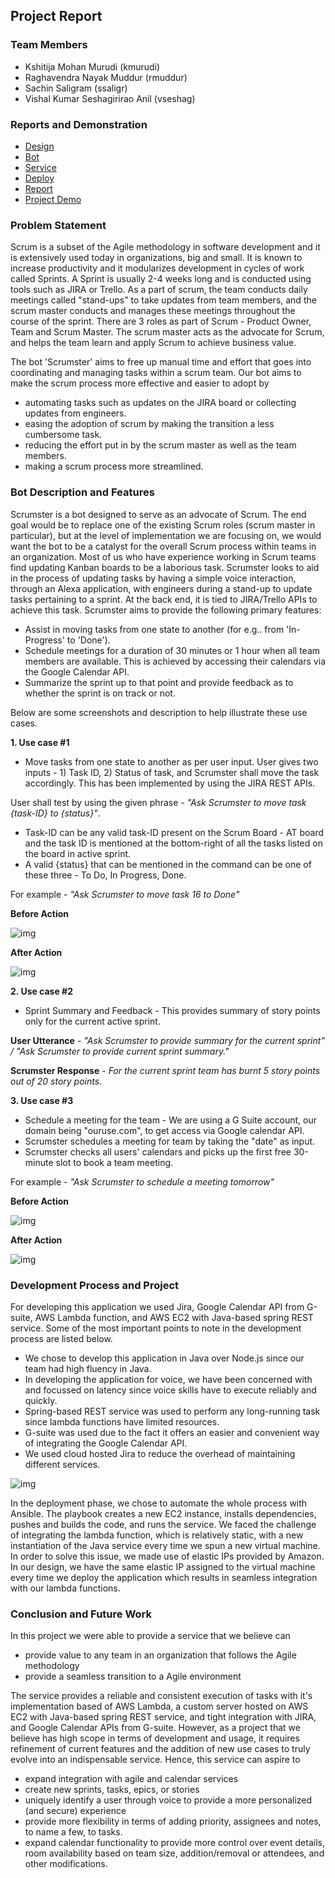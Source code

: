 ## Project Report

### Team Members

* Kshitija Mohan Murudi (kmurudi)
* Raghavendra Nayak Muddur (rmuddur)
* Sachin Saligram (ssaligr)
* Vishal Kumar Seshagirirao Anil (vseshag)

### Reports and Demonstration

* [Design](https://github.ncsu.edu/rmuddur/Scrumster/blob/master/DESIGN.md)
* [Bot](https://github.ncsu.edu/rmuddur/Scrumster/blob/master/Alexa-Bot/BOT.md)
* [Service](https://github.ncsu.edu/rmuddur/Scrumster/blob/master/Alexa-service/SERVICE.md)
* [Deploy](https://github.ncsu.edu/rmuddur/Scrumster/blob/master/Alexa-Deploy/DEPLOY.md)
* [Report](https://github.ncsu.edu/rmuddur/Scrumster/blob/master/Alexa-Report/REPORT.md)
* [Project Demo](https://youtu.be/g2zEf1eVQVE)

### Problem Statement

Scrum is a subset of the Agile methodology in software development and it is extensively used today in organizations, big and small. It is known to increase productivity and it modularizes development in cycles of work called Sprints. A Sprint is usually 2-4 weeks long and is conducted using tools such as JIRA or Trello. As a part of scrum, the team conducts daily meetings called "stand-ups" to take updates from team members, and the scrum master conducts and manages these meetings throughout the course of the sprint. There are 3 roles as part of Scrum - Product Owner, Team and Scrum Master. The scrum master acts as the advocate for Scrum, and helps the team learn and apply Scrum to achieve business value.

The bot 'Scrumster' aims to free up manual time and effort that goes into coordinating and managing tasks within a scrum team. Our bot aims to make the scrum process more effective and easier to adopt by

* automating tasks such as updates on the JIRA board or collecting updates from engineers.
* easing the adoption of scrum by making the transition a less cumbersome task.
* reducing the effort put in by the scrum master as well as the team members.
* making a scrum process more streamlined.

### Bot Description and Features

Scrumster is a bot designed to serve as an advocate of Scrum. The end goal would be to replace one of the existing Scrum roles (scrum master in particular), but at the level of implementation we are focusing on, we would want the bot to be a catalyst for the overall Scrum process within teams in an organization. Most of us who have experience working in Scrum teams find updating Kanban boards to be a laborious task. Scrumster looks to aid in the process of updating tasks by having a simple voice interaction, through an Alexa application, with engineers during a stand-up to update tasks pertaining to a sprint. At the back end, it is tied to JIRA/Trello APIs to achieve this task. Scrumster aims to provide the following primary features:

* Assist in moving tasks from one state to another (for e.g.. from 'In-Progress' to 'Done').
* Schedule meetings for a duration of 30 minutes or 1 hour when all team members are available. This is achieved by accessing their calendars via the Google Calendar API.
* Summarize the sprint up to that point and provide feedback as to whether the sprint is on track or not.

Below are some screenshots and description to help illustrate these use cases.

__1. Use case #1__

* Move tasks from one state to another as per user input. User gives two inputs - 1) Task ID, 2) Status of task, and Scrumster shall move the task accordingly. This has been implemented by using the JIRA REST APIs.

User shall test by using the given phrase - *"Ask Scrumster to move task {task-ID} to {status}"*.

* Task-ID can be any valid task-ID present on the Scrum Board - AT board and the task ID is mentioned at the bottom-right of all the tasks listed on the board in active sprint.
* A valid {status} that can be mentioned in the command can be one of these three - To Do, In Progress, Done.

For example - *"Ask Scrumster to move task 16 to Done"*

__Before Action__

![img](https://github.com/SachinSaligram/alexa-scrum-bot/blob/master/Alexa-Deploy/se3.PNG)

__After Action__

![img](https://github.com/SachinSaligram/alexa-scrum-bot/blob/master/Alexa-Deploy/se5.PNG)

__2. Use case #2__

* Sprint Summary and Feedback - This provides summary of story points only for the current active sprint.

__User Utterance__ - *"Ask Scrumster to provide summary for the current sprint" / "Ask Scrumster to provide current sprint summary."*

__Scrumster Response__ - *For the current sprint team has burnt 5 story points out of 20 story points*.

__3. Use case #3__

* Schedule a meeting for the team - We are using a G Suite account, our domain being "ouruse.com", to get access via Google calendar API. 
* Scrumster schedules a meeting for team by taking the "date" as input.
* Scrumster checks all users' calendars and picks up the first free 30-minute slot to book a team meeting.

For example - *"Ask Scrumster to schedule a meeting tomorrow"*

__Before Action__

![img](https://github.com/SachinSaligram/alexa-scrum-bot/blob/master/Alexa-Deploy/se12.PNG)

__After Action__

![img](https://github.com/SachinSaligram/alexa-scrum-bot/blob/master/Alexa-Deploy/se15.PNG)

### Development Process and Project

For developing this application we used Jira, Google Calendar API from G-suite, AWS Lambda function, and AWS EC2 with Java-based spring REST service. Some of the most important points to note in the development process are listed below.

* We chose to develop this application in Java over Node.js since our team had high fluency in Java. 
* In developing the application for voice, we have been concerned with and focussed on latency since voice skills have to execute reliably and quickly. 
* Spring-based REST service was used to perform any long-running task since lambda functions have limited resources. 
* G-suite was used due to the fact it offers an easier and convenient way of integrating the Google Calendar API. 
* We used cloud hosted Jira to reduce the overhead of maintaining different services.

![img](https://github.com/SachinSaligram/alexa-scrum-bot/blob/master/images/architecture_diagram.png)

In the deployment phase, we chose to automate the whole process with Ansible. The playbook creates a new EC2 instance, installs dependencies, pushes and builds the code, and runs the service. We faced the challenge of integrating the lambda function, which is relatively static, with a new instantiation of the Java service every time we spun a new virtual machine. In order to solve this issue, we made use of elastic IPs provided by Amazon. In our design, we have the same elastic IP assigned to the virtual machine every time we deploy the application which results in seamless integration with our lambda functions.

### Conclusion and Future Work

In this project we were able to provide a service that we believe can 
* provide value to any team in an organization that follows the Agile methodology
* provide a seamless transition to a Agile environment

The service provides a reliable and consistent execution of tasks with it's implementation based of AWS Lambda, a custom server hosted on AWS EC2 with Java-based spring REST service, and tight integration with JIRA, and Google Calendar APIs from G-suite. However, as a project that we believe has high scope in terms of development and usage, it requires refinement of current features and the addition of new use cases to truly evolve into an indispensable service. Hence, this service can aspire to
* expand integration with agile and calendar services
* create new sprints, tasks, epics, or stories
* uniquely identify a user through voice to provide a more personalized (and secure) experience
* provide more flexibility in terms of adding priority, assignees and notes, to name a few, to tasks. 
* expand calendar functionality to provide more control over event details, room availability based on team size, addition/removal or attendees, and other modifications.
